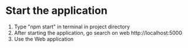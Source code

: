 #  Start the application
   
   1) Type "npm start" in terminal in project directory
   2) After starting the application, go search on web http://localhost:5000
   3) Use the Web application 

